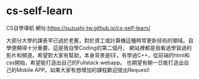 # cs-self-learn
CS自學導航
網址:https://suzushi-tw.github.io/cs-self-learn/

大部分大學的課表早已過於老舊，對於資工或計算機這種時常更新技術的領域。自學便顯得十分重要。這是我自學Coding的第二個月，
網站裡都是我看過學習過的影片和頻道。希望對大家有幫助，本身背景是EE，有學過C++，從前端的html和css開始，希望能打造出自己的Fullstack webapp。
也期望有朝一日能打造出自己的Mobile APP。如果大家有想增加的課程歡迎提出Request!
